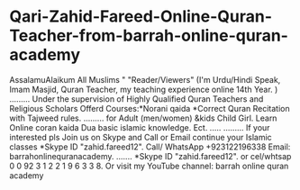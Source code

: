 # Qari-Zahid-Fareed-Online-Quran-Teacher-from-barrah-online-quran-academy
AssalamuAlaikum All Muslims " "Reader/Viewers" (I'm Urdu/Hindi Speak, Imam Masjid, Quran Teacher, my teaching experience online 14th Year. ​) ......... Under the supervision of Highly Qualified Quran Teachers and Religious Scholars Offerd Courses:*Norani qaida  *Correct Quran Recitation with Tajweed rules. ......... for Adult (men/women) &amp;kids Child Girl. Learn Online coran kaida Dua basic islamic knowledge. Ect. ..... ......... If your interested pls Join us on Skype and Call or Email continue your Islamic classes   *Skype ID  "zahid.fareed12". Call/ WhatsApp +923122196338 Email: barrahonlinequranacademy. .......  *Skype ID    "zahid.fareed12". or cel/whtsap 0 0 92 3 1 2 2 1 9 6 3 3 8. Or visit my YouTube channel: barrah online quran academy
